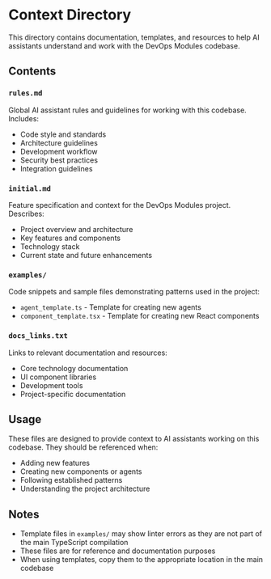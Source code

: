 # Context Directory

This directory contains documentation, templates, and resources to help AI assistants understand and work with the DevOps Modules codebase.

## Contents

### `rules.md`
Global AI assistant rules and guidelines for working with this codebase. Includes:
- Code style and standards
- Architecture guidelines
- Development workflow
- Security best practices
- Integration guidelines

### `initial.md`
Feature specification and context for the DevOps Modules project. Describes:
- Project overview and architecture
- Key features and components
- Technology stack
- Current state and future enhancements

### `examples/`
Code snippets and sample files demonstrating patterns used in the project:
- `agent_template.ts` - Template for creating new agents
- `component_template.tsx` - Template for creating new React components

### `docs_links.txt`
Links to relevant documentation and resources:
- Core technology documentation
- UI component libraries
- Development tools
- Project-specific documentation

## Usage

These files are designed to provide context to AI assistants working on this codebase. They should be referenced when:
- Adding new features
- Creating new components or agents
- Following established patterns
- Understanding the project architecture

## Notes

- Template files in `examples/` may show linter errors as they are not part of the main TypeScript compilation
- These files are for reference and documentation purposes
- When using templates, copy them to the appropriate location in the main codebase 